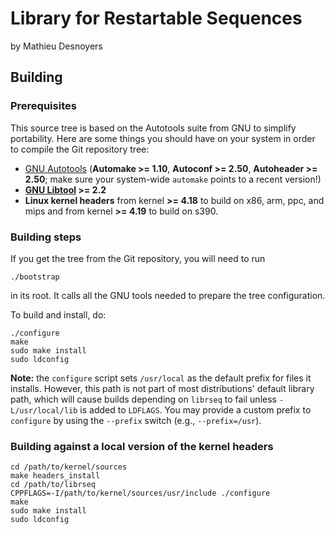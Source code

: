 Library for Restartable Sequences
=================================

by Mathieu Desnoyers


Building
--------

### Prerequisites

This source tree is based on the Autotools suite from GNU to simplify
portability. Here are some things you should have on your system in order to
compile the Git repository tree:

  - [GNU Autotools](http://www.gnu.org/software/autoconf/)
    (**Automake >= 1.10**, **Autoconf >= 2.50**,
    **Autoheader >= 2.50**;
    make sure your system-wide `automake` points to a recent version!)
  - **[GNU Libtool](https://www.gnu.org/software/libtool/) >= 2.2**
  - **Linux kernel headers** from kernel **>= 4.18** to build on x86, arm,
    ppc, and mips and from kernel **>= 4.19** to build on s390.


### Building steps

If you get the tree from the Git repository, you will need to run

    ./bootstrap

in its root. It calls all the GNU tools needed to prepare the tree
configuration.

To build and install, do:

    ./configure
    make
    sudo make install
    sudo ldconfig

**Note:** the `configure` script sets `/usr/local` as the default prefix for
files it installs. However, this path is not part of most distributions'
default library path, which will cause builds depending on `librseq`
to fail unless `-L/usr/local/lib` is added to `LDFLAGS`. You may provide a
custom prefix to `configure` by using the `--prefix` switch
(e.g., `--prefix=/usr`).


### Building against a local version of the kernel headers

    cd /path/to/kernel/sources
    make headers_install
    cd /path/to/librseq
    CPPFLAGS=-I/path/to/kernel/sources/usr/include ./configure
    make
    sudo make install
    sudo ldconfig
